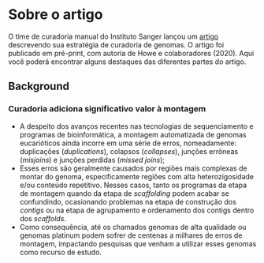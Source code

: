 # Sobre o artigo   
O time de curadoria manual do Instituto Sanger lançou um [artigo]((https://doi.org/10.1101/2020.08.12.247734)) descrevendo sua estratégia de curadoria de genomas. O artigo foi publicado em pré-print, com autoria de Howe e colaboradores (2020). Aqui você poderá encontrar alguns destaques das diferentes partes do artigo.  

## Background  
### Curadoria adiciona significativo valor à montagem  
* A despeito dos avanços recentes nas tecnologias de sequenciamento e programas de bioinformática, a montagem automatizada de genomas eucarióticos ainda incorre em uma série de erros, nomeadamente: duplicações (*duplications*), colapsos (*collapses*), junções errôneas (*misjoins*) e junções perdidas (*missed joins*);  
* Esses erros são geralmente causados por regiões mais complexas de montar do genoma, especificamente regiões com alta heterozigosidade e/ou conteúdo repetitivo. Nesses casos, tanto os programas da etapa de montagem quando da etapa de *scaffolding* podem acabar se confundindo, ocasionando problemas na etapa de construção dos *contigs* ou na etapa de agrupamento e ordenamento dos contigs dentro dos *scaffolds*.  
* Como consequência, até os chamados genomas de alta qualidade ou genomas platinum podem sofrer de centenas a milhares de erros de montagem, impactando pesquisas que venham a utilizar esses genomas como recurso de estudo. 



